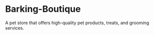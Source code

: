 # Barking-Boutique
A pet store that offers high-quality pet products, treats, and grooming services.

